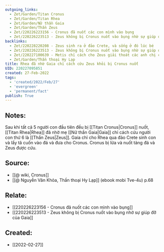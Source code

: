 ```yaml
---
outgoing_links:
  - Zet/Garden/Titan Cronus
  - Zet/Garden/Titan Rhea
  - Zet/Garden/Nữ thần Gaia
  - Zet/Garden/Thần Zeus
  - Zet/220226223156 - Cronus đã nuốt các con mình vào bụng
  - Zet/220226223513 - Zeus không bị Cronus nuốt vào bụng nhờ sự giúp đỡ của Gaia
backlinks:
  - Zet/220228220208 - Zeus sinh ra ở đảo Crete, và sống ở đó lúc bé
  - Zet/220226223513 - Zeus không bị Cronus nuốt vào bụng nhờ sự giúp đỡ của Gaia
  - Zet/220227100639 - Metis chỉ cách cho Zeus giải thoát các anh chị của mình khỏi bụng Cronus
  - Zet/Garden/Thần thoại Hy Lạp
title: Rhea đã nhờ Gaia chỉ cách cứu Zeus khỏi bị Cronus nuốt
UID: 220227095851
created: 27-Feb-2022
tags:
  - 'created/2022/Feb/27'
  - 'evergreen'
  - 'permanent/fact'
publish: True
---
```

## Notes:
Sau khi tất cả 5 người con đầu tiên đều bị [[Titan Cronus|Cronus]] nuốt, [[Titan Rhea|Rhea]] đã nhờ mẹ [[Nữ thần Gaia|Gaia]] chỉ cách cứu người con thứ 6 là [[Thần Zeus|Zeus]]. Gaia chỉ cho Rhea qua đảo Crete sinh con và lấy tã cuốn vào đá và đưa cho Cronus. Cronus bị lừa và nuốt tảng đá và Zeus được cứu.

## Source:
- [[@ wiki, Cronus]]
- [[@ Nguyễn Văn Khỏa, Thần thoại Hy Lạp]] (ebook mobi Tve-4u) p.68
## Relate:
- [[220226223156 - Cronus đã nuốt các con mình vào bụng]]
- [[220226223513 - Zeus không bị Cronus nuốt vào bụng nhờ sự giúp đỡ của Gaia]]
## Created:
- [[2022-02-27]]

